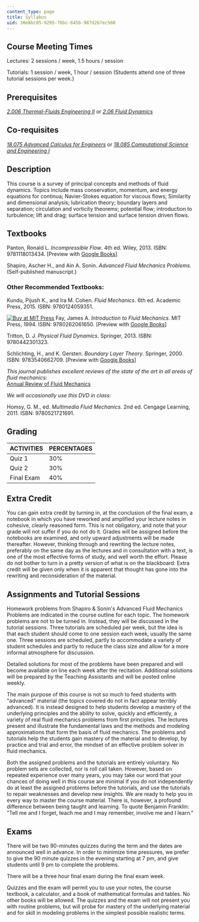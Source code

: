```yaml
---
content_type: page
title: Syllabus
uid: 30e8bc05-9295-7bbc-645b-987d2b7ec560
---
```


Course Meeting Times
--------------------

Lectures: 2 sessions / week, 1.5 hours / session

Tutorials: 1 session / week, 1 hour / session (Students attend one of three tutorial sessions per week.)

Prerequisites
-------------

[_2.006 Thermal-Fluids Engineering II_](http://student.mit.edu/catalog/m2a.html#2.006) or [_2.06 Fluid Dynamics_](/courses/2-06-fluid-dynamics-spring-2013)

Co-requisites
-------------

[_18.075 Advanced Calculus for Engineers_](/courses/18-075-advanced-calculus-for-engineers-fall-2004) or [_18.085 Computational Science and Engineering I_](/courses/18-085-computational-science-and-engineering-i-fall-2008)

Description
-----------

This course is a survey of principal concepts and methods of fluid dynamics. Topics include mass conservation, momentum, and energy equations for continua; Navier-Stokes equation for viscous flows; Similarity and dimensional analysis; lubrication theory; boundary layers and separation; circulation and vorticity theorems; potential flow; introduction to turbulence; lift and drag; surface tension and surface tension driven flows.

Textbooks
---------

Panton, Ronald L. _Incompressible Flow_. 4th ed. Wiley, 2013. ISBN: 9781118013434. \[Preview with [Google Books](http://books.google.com/books?id=sa4eAAAAQBAJ&pg=PAfrontcover)\]

Shapiro, Ascher H., and Ain A. Sonin. _Advanced Fluid Mechanics Problems_. (Self-published manuscript.)

### Other Recommended Textbooks:

Kundu, Pijush K., and Ira M. Cohen. _Fluid Mechanics_. 6th ed. Academic Press, 2015. ISBN: 9780124059351.

[![Buy at MIT Press](/images/mp_logo.gif)](https://mitpress.mit.edu/9780262061650) Fay, James A. _Introduction to Fluid Mechanics_. MIT Press, 1994. ISBN: 9780262061650. \[Preview with [Google Books](http://books.google.com/books?id=XGVpue4954wC&pg=PAfrontcover)\]

Tritton, D. J. _Physical Fluid Dynamics_. Springer, 2013. ISBN: 9780442301323.

Schlichting, H., and K. Gersten. _Boundary Layer Theory_. Springer, 2000. ISBN: 9783540662709. \[Preview with [Google Books](http://books.google.com/books?id=8YugVtom1y4C&pg=PAfrontcover)\]

_This journal publishes excellent reviews of the state of the art in all areas of fluid mechanics:_  
[Annual Review of Fluid Mechanics](http://www.annualreviews.org/journal/fluid)

_We will occasionally use this DVD in class:_

Homsy, G. M., ed. _Multimedia Fluid Mechanics_. 2nd ed. Cengage Learning, 2011. ISBN: 9780521721691.

Grading
-------

| ACTIVITIES | PERCENTAGES |
| --- | --- |
| Quiz 1 | 30% |
| Quiz 2 | 30% |
| Final Exam | 40% 

Extra Credit
------------

You can gain extra credit by turning in, at the conclusion of the final exam, a notebook in which you have reworked and amplified your lecture notes in cohesive, clearly reasoned form. This is not obligatory, and note that your grade will not suffer if you do not do it. Grades will be assigned before the notebooks are examined, and only upward adjustments will be made thereafter. However, thinking through and rewriting the lecture notes, preferably on the same day as the lectures and in consultation with a text, is one of the most effective forms of study, and well worth the effort. Please do not bother to turn in a pretty version of what is on the blackboard: Extra credit will be given only when it is apparent that thought has gone into the rewriting and reconsideration of the material.

Assignments and Tutorial Sessions
---------------------------------

Homework problems from Shapiro & Sonin's Advanced Fluid Mechanics Problems are indicated in the course outline for each topic. The homework problems are not to be turned in. Instead, they will be discussed in the tutorial sessions. Three tutorials are scheduled per week, but the idea is that each student should come to one session each week, usually the same one. Three sessions are scheduled, partly to accommodate a variety of student schedules and partly to reduce the class size and allow for a more informal atmosphere for discussion.

Detailed solutions for most of the problems have been prepared and will become available on line each week after the recitation. Additional solutions will be prepared by the Teaching Assistants and will be posted online weekly.

The main purpose of this course is not so much to feed students with "advanced" material (the topics covered do not in fact appear terribly advanced). It is instead designed to help students develop a mastery of the underlying principles and the ability to solve, quickly and efficiently, a variety of real fluid mechanics problems from first principles. The lectures present and illustrate the fundamental laws and the methods and modeling approximations that form the basis of fluid mechanics. The problems and tutorials help the students gain mastery of the material and to develop, by practice and trial and error, the mindset of an effective problem solver in fluid mechanics.

Both the assigned problems and the tutorials are entirely voluntary. No problem sets are collected, nor is roll call taken. However, based on repeated experience over many years, you may take our word that your chances of doing well in this course are minimal if you do not independently do at least the assigned problems before the tutorials, and use the tutorials to repair weaknesses and develop new insights. We are ready to help you in every way to master the course material. There is, however, a profound difference between being taught and learning. To quote Benjamin Franklin: "Tell me and I forget, teach me and I may remember, involve me and I learn."

Exams
-----

There will be two 90-minutes quizzes during the term and the dates are announced well in advance. In order to minimize time pressures, we prefer to give the 90 minute quizzes in the evening starting at 7 pm, and give students until 9 pm to complete the problems.

There will be a three hour final exam during the final exam week.

Quizzes and the exam will permit you to use your notes, the course textbook, a calculator, and a book of mathematical formulas and tables. No other books will be allowed. The quizzes and the exam will not present you with routine problems, but will probe for mastery of the underlying material and for skill in modeling problems in the simplest possible realistic terms.